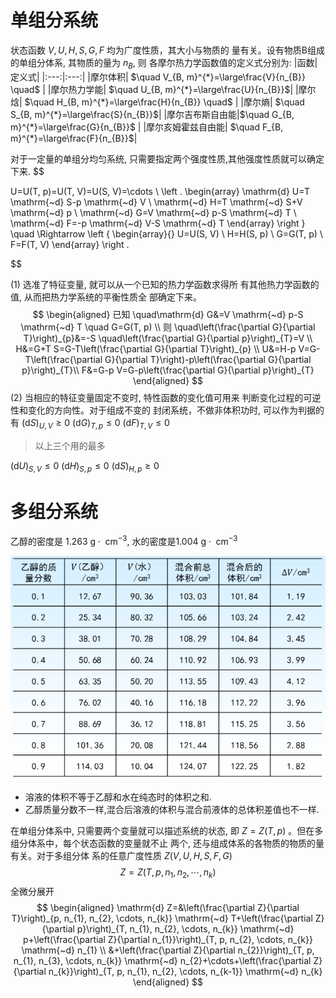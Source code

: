 # 单组分系统

状态函数 $V , U , H , S , G , F$ 均为广度性质，其大小与物质的 量有关。设有物质B组成的单组分体系, 其物质的量为 $n_{B}$, 则 各摩尔热力学函数值的定义式分别为:
|函数|定义式|
|:---:|:---:|
|摩尔体积| $\quad V_{B, m}^{*}=\large\frac{V}{n_{B}} \quad$ |
|摩尔热力学能| $\quad U_{B, m}^{*}=\large\frac{U}{n_{B}}$|
|摩尔焓| $\quad H_{B, m}^{*}=\large\frac{H}{n_{B}} \quad$ |
|摩尔熵| $\quad S_{B, m}^{*}=\large\frac{S}{n_{B}}$|
|摩尔吉布斯自由能|$\quad G_{B, m}^{*}=\large\frac{G}{n_{B}}$ |
|摩尔亥姆霍兹自由能| $\quad F_{B, m}^{*}=\large\frac{F}{n_{B}}$|

对于一定量的单组分均匀系统, 只需要指定两个强度性质,其他强度性质就可以确定下来.
$$

U=U(T, p)=U(T, V)=U(S, V)=\cdots \\
\left .
\begin{array}
\mathrm{d} U=T \mathrm{~d} S-p \mathrm{~d} V \\
\mathrm{~d} H=T \mathrm{~d} S+V \mathrm{~d} p \\
\mathrm{~d} G=V \mathrm{~d} p-S \mathrm{~d} T \\
\mathrm{~d} F=-p \mathrm{~d} V-S \mathrm{~d} T
\end{array}
\right \}
\quad \Rightarrow
\left \{
\begin{array}{}
U=U(S, V) \\
H=H(S, p) \\
G=G(T, p) \\
F=F(T, V)
\end{array}
\right .

$$


(1) 选准了特征变量, 就可以从一个已知的热力学函数求得所 有其他热力学函数的值, 从而把热力学系统的平衡性质全 部确定下来。
$$
\begin{aligned}
已知 \quad\mathrm{d} G&=V \mathrm{~d} p-S \mathrm{~d} T \quad G=G(T, p) \\
则 \quad\left(\frac{\partial G}{\partial T}\right)_{p}&=-S \quad\left(\frac{\partial G}{\partial p}\right)_{T}=V \\
H&=G+T S=G-T\left(\frac{\partial G}{\partial T}\right)_{p} \\
U&=H-p V=G-T\left(\frac{\partial G}{\partial T}\right)-p\left(\frac{\partial G}{\partial p}\right)_{T}\\
F&=G-p V=G-p\left(\frac{\partial G}{\partial p}\right)_{T}
\end{aligned}
$$
(2) 当相应的特征变量固定不变时, 特性函数的变化值可用来 判断变化过程的可逆性和变化的方向性。对于组成不变的 封闭系统，不做非体积功时, 可以作为判据的有
$(\mathrm{d} S)_{U, V} \geq 0$
$(\mathrm{d} G)_{T, p} \leq 0$ 
$(\mathrm{d} F)_{T, V} \leq 0$

>   以上三个用的最多

$(\mathrm{d} U)_{S, V} \leq 0$
$(\mathrm{d} H)_{S, p} \leq 0$
$(\mathrm{d} S)_{H, p} \geq 0$

# 多组分系统

乙醇的密度是 $1.263 \mathrm{~g} \cdot\mathrm{~cm}^{-3}$, 水的密度是$1.004 \mathrm{~g} \cdot\mathrm{~cm}^{-3}$

![image-20211019112740939](image/image-20211019112740939.png)

+   溶液的体积不等于乙醇和水在纯态时的体积之和.
+   乙醇质量分数不一样,混合后溶液的体积与混合前液体的总体积差值也不一样.

在单组分体系中, 只需要两个变量就可以描述系统的状态, 即 $Z=Z(T, p)$ 。但在多组分体系中，每个状态函数的变量就不止 两个, 还与组成体系的各物质的物质的量有关。对于多组分体 系的任意广度性质 $Z(V, U, H, S, F, G)$
$$
Z=Z\left(T, p, n_{1}, n_{2}, \cdots, n_{k}\right)
$$
全微分展开
$$
\begin{aligned}
\mathrm{d} Z=&\left(\frac{\partial Z}{\partial T}\right)_{p, n_{1}, n_{2}, \cdots, n_{k}} \mathrm{~d} T+\left(\frac{\partial Z}{\partial p}\right)_{T, n_{1}, n_{2}, \cdots, n_{k}} \mathrm{~d} p+\left(\frac{\partial Z}{\partial n_{1}}\right)_{T, p, n_{2}, \cdots, n_{k}} \mathrm{~d} n_{1} \\
&+\left(\frac{\partial Z}{\partial n_{2}}\right)_{T, p, n_{1}, n_{3}, \cdots, n_{k}} \mathrm{~d} n_{2}+\cdots+\left(\frac{\partial Z}{\partial n_{k}}\right)_{T, p, n_{1}, n_{2}, \cdots, n_{k-1}} \mathrm{~d} n_{k}
\end{aligned}
$$
